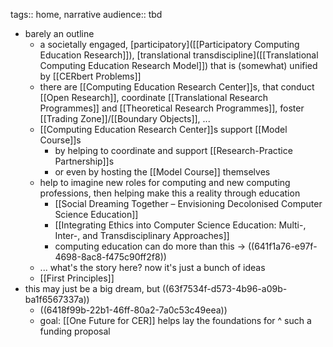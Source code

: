 tags::  home, narrative
audience:: tbd

- barely an outline
	- a societally engaged, [participatory]([[Participatory Computing Education Research]]), [translational transdiscipline]([[Translational Computing Education Research Model]]) that is (somewhat) unified by [[CERbert Problems]]
	- there are [[Computing Education Research Center]]s, that conduct [[Open Research]], coordinate [[Translational Research Programmes]] and [[Theoretical Research Programmes]], foster [[Trading Zone]]/[[Boundary Objects]], ...
	- [[Computing Education Research Center]]s support [[Model Course]]s
		- by helping to coordinate and support [[Research-Practice Partnership]]s
		- or even by hosting the [[Model Course]] themselves
	- help to imagine new roles for computing and new computing professions, then helping make this a reality through education
		- [[Social Dreaming Together – Envisioning Decolonised Computer Science Education]]
		- [[Integrating Ethics into Computer Science Education: Multi-, Inter-, and Transdisciplinary Approaches]]
		- computing education can do more than this -> ((641f1a76-e97f-4698-8ac8-f475c90ff2f8))
	- ... what's the story here?  now it's just a bunch of ideas
	- [[First Principles]]
- this may just be a big dream, but ((63f7534f-d573-4b96-a09b-ba1f6567337a))
	- ((6418f99b-22b1-46ff-80a2-7a0c53c49eea))
	- goal: [[One Future for CER]] helps lay the foundations for ^ such a funding proposal
